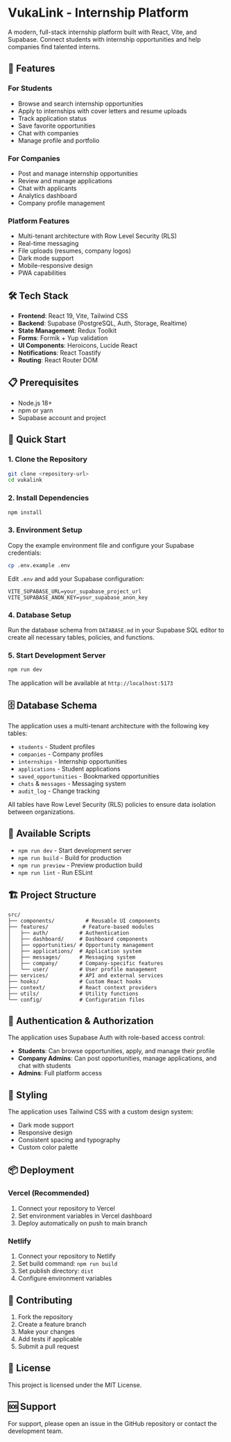 # VukaLink - Internship Platform

A modern, full-stack internship platform built with React, Vite, and Supabase. Connect students with internship opportunities and help companies find talented interns.

## 🚀 Features

### For Students
- Browse and search internship opportunities
- Apply to internships with cover letters and resume uploads
- Track application status
- Save favorite opportunities
- Chat with companies
- Manage profile and portfolio

### For Companies
- Post and manage internship opportunities
- Review and manage applications
- Chat with applicants
- Analytics dashboard
- Company profile management

### Platform Features
- Multi-tenant architecture with Row Level Security (RLS)
- Real-time messaging
- File uploads (resumes, company logos)
- Dark mode support
- Mobile-responsive design
- PWA capabilities

## 🛠️ Tech Stack

- **Frontend**: React 19, Vite, Tailwind CSS
- **Backend**: Supabase (PostgreSQL, Auth, Storage, Realtime)
- **State Management**: Redux Toolkit
- **Forms**: Formik + Yup validation
- **UI Components**: Heroicons, Lucide React
- **Notifications**: React Toastify
- **Routing**: React Router DOM

## 📋 Prerequisites

- Node.js 18+ 
- npm or yarn
- Supabase account and project

## 🚀 Quick Start

### 1. Clone the Repository
```bash
git clone <repository-url>
cd vukalink
```

### 2. Install Dependencies
```bash
npm install
```

### 3. Environment Setup
Copy the example environment file and configure your Supabase credentials:

```bash
cp .env.example .env
```

Edit `.env` and add your Supabase configuration:
```env
VITE_SUPABASE_URL=your_supabase_project_url
VITE_SUPABASE_ANON_KEY=your_supabase_anon_key
```

### 4. Database Setup
Run the database schema from `DATABASE.md` in your Supabase SQL editor to create all necessary tables, policies, and functions.

### 5. Start Development Server
```bash
npm run dev
```

The application will be available at `http://localhost:5173`

## 🗄️ Database Schema

The application uses a multi-tenant architecture with the following key tables:

- `students` - Student profiles
- `companies` - Company profiles  
- `internships` - Internship opportunities
- `applications` - Student applications
- `saved_opportunities` - Bookmarked opportunities
- `chats` & `messages` - Messaging system
- `audit_log` - Change tracking

All tables have Row Level Security (RLS) policies to ensure data isolation between organizations.

## 📱 Available Scripts

- `npm run dev` - Start development server
- `npm run build` - Build for production
- `npm run preview` - Preview production build
- `npm run lint` - Run ESLint

## 🏗️ Project Structure

```
src/
├── components/          # Reusable UI components
├── features/           # Feature-based modules
│   ├── auth/          # Authentication
│   ├── dashboard/     # Dashboard components
│   ├── opportunities/ # Opportunity management
│   ├── applications/  # Application system
│   ├── messages/      # Messaging system
│   ├── company/       # Company-specific features
│   └── user/          # User profile management
├── services/          # API and external services
├── hooks/             # Custom React hooks
├── context/           # React context providers
├── utils/             # Utility functions
└── config/            # Configuration files
```

## 🔐 Authentication & Authorization

The application uses Supabase Auth with role-based access control:

- **Students**: Can browse opportunities, apply, and manage their profile
- **Company Admins**: Can post opportunities, manage applications, and chat with students
- **Admins**: Full platform access

## 🎨 Styling

The application uses Tailwind CSS with a custom design system:
- Dark mode support
- Responsive design
- Consistent spacing and typography
- Custom color palette

## 📦 Deployment

### Vercel (Recommended)
1. Connect your repository to Vercel
2. Set environment variables in Vercel dashboard
3. Deploy automatically on push to main branch

### Netlify
1. Connect your repository to Netlify
2. Set build command: `npm run build`
3. Set publish directory: `dist`
4. Configure environment variables

## 🤝 Contributing

1. Fork the repository
2. Create a feature branch
3. Make your changes
4. Add tests if applicable
5. Submit a pull request

## 📄 License

This project is licensed under the MIT License.

## 🆘 Support

For support, please open an issue in the GitHub repository or contact the development team.
